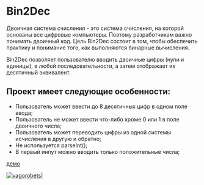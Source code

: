 # Bin2Dec

Двоичная система счисления - это система счисления, на которой основаны все цифровые компьютеры.
Поэтому разработчикам важно понимать двоичный код. Цель Bin2Dec состоит в том, чтобы обеспечить практику и понимание того, как выполняются бинарные вычисления.

Bin2Dec позволяет пользователю вводить двоичные цифры (нули и единицы), в любой последовательности, а затем отображает их десятичный эквивалент.

## Проект имеет следующие особенности: 
- Пользователь может ввести до 8 десятичных цифр в одном поле ввода;
- Пользователь не может ввести что-либо кроме 0 или 1 в поле двоичного числа;
- Пользователь может переводить цифры из одной системы исчисления в другую и обратно;
- Не используется parseInt();
- В первый инпут можно вводить только положительные числа;

[демо](https://vagorobets.github.io/Bin2Dec/)

[![vagorobets|](https://i.imgur.com/AMAsumS.png)](https://vagorobets.github.io/Bin2Dec/)
